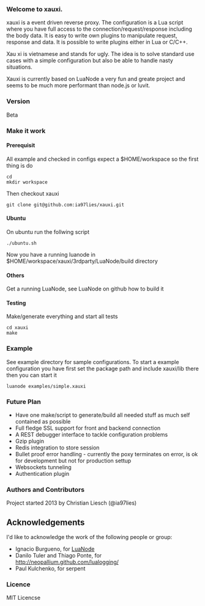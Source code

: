 ### Welcome to xauxi.
xauxi is a event driven reverse proxy. The configuration is a Lua script where you have full access to the connection/request/response including the body data. It is easy to write own plugins to manipulate request, response and data. It is possible to write plugins either in Lua or C/C++.

Xau xi is vietnamese and stands for ugly. The idea is to solve standard use cases with a simple configuration but also be able to handle nasty situations.

Xauxi is currently based on LuaNode a very fun and greate project and seems to be much more performant than node.js or luvit.

### Version
Beta

### Make it work
#### Prerequisit
All example and checked in configs expect a $HOME/workspace so the first thing is do
```
cd
mkdir workspace
```

Then checkout xauxi
```
git clone git@github.com:ia97lies/xauxi.git
```

#### Ubuntu
On ubuntu run the follwing script
```
./ubuntu.sh
```
Now you have a running luanode in $HOME/workspace/xauxi/3rdparty/LuaNode/build directory

#### Others
Get a running LuaNode, see LuaNode on github how to build it

#### Testing
Make/generate everything and start all tests
```
cd xauxi
make
```

### Example
See example directory for sample configurations.
To start a example configuration you have first set the package path and include xauxi/lib there then you can start it

```
luanode examples/simple.xauxi
```

### Future Plan
 - Have one make/script to generate/build all needed stuff as much self contained as possible
 - Full fledge SSL support for front and backend connection
 - A REST debugger interface to tackle configuration problems
 - Gzip plugin
 - Redis integration to store session
 - Bullet proof error handling - currently the poxy terminates on error, is ok for development but not for production settup
 - Websockets tunneling
 - Authentication plugin

### Authors and Contributors
Project started 2013 by Christian Liesch (@ia97lies)

## Acknowledgements #
I'd like to acknowledge the work of the following people or group:

 - Ignacio Burgueno, for [LuaNode](http://ignacio.github.com/LuaNode)
 - Danilo Tuler and Thiago Ponte, for http://neopallium.github.com/lualogging/
 - Paul Kulchenko, for serpent


### Licence
MIT Licencse

